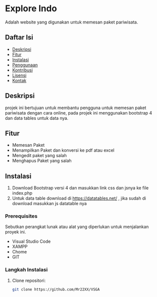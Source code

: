 # Explore Indo

Adalah website yang digunakan untuk memesan paket pariwisata.

## Daftar Isi

- [Deskripsi](#deskripsi)
- [Fitur](#fitur)
- [Instalasi](#instalasi)
- [Penggunaan](#penggunaan)
- [Kontribusi](#kontribusi)
- [Lisensi](#lisensi)
- [Kontak](#kontak)

## Deskripsi

projek ini bertujuan untuk membantu pengguna untuk memesan paket pariwisata dengan cara online, pada projek ini menggunakan bootstrap 4 dan data tables untuk data nya.

## Fitur

- Memesan Paket
- Menampilkan Paket dan konversi ke pdf atau excel
- Mengedit paket yang salah
- Menghapus Paket yang salah

## Instalasi

1. Download Bootstrap versi 4 dan masukkan link css dan jsnya ke file index.php
2. Untuk data table download di  https://datatables.net/ , jika sudah di download masukkan js datatable nya

### Prerequisites

Sebutkan perangkat lunak atau alat yang diperlukan untuk menjalankan proyek ini.

- Visual Studio Code
- XAMPP
- Chome
- GIT

### Langkah Instalasi

1. Clone repositori:
   ```bash
   git clone https://github.com/Mr22XX/VSGA
